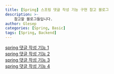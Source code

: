 ```yaml
---
title: [Spring] 스프링 댓글 작성 기능 구현 참고 블로그
description: >-
    참고할 블로그들입니다.
author: Glesep
categories: [Spring, Basic]
tags: [Spring, Backend]
---
```


[spring 댓글 작성 기능 1](https://devbmoooo.tistory.com/2)  
[spring 댓글 작성 기능 2](https://haaland09009.tistory.com/229)  
[spring 댓글 작성 기능 3](https://memme.tistory.com/98)  
[spring 댓글 작성 기능 4](https://srk911028.tistory.com/207)